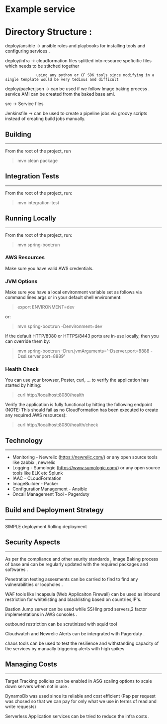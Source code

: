 # Example service

# Directory Structure :

deploy/ansible -> ansible roles and playbooks for installing tools and configuring services . 

deploy/infra   -> cloudformation files splitted into resource speficific files which needs to be stitched together 

                  using any python or CF SDK tools since modifying in a single template would be very tedious and difficult
                  
deploy/packer.json -> can be used if we follow Image baking process . service AMI can be created from the baked base ami.

src            -> Service files

Jenkinsfile   -> can be used to create a pipeline jobs via groovy scripts instead of creating build jobs manually.


## Building
-----

From the root of the project, run

>    mvn clean package

## Integration Tests
----

From the root of the project, run:

>    mvn integration-test

## Running Locally
----

From the root of the project, run:

>    mvn spring-boot:run

### AWS Resources

Make sure you have valid AWS credentials.


### JVM Options

Make sure you have a local environment variable set as follows via command lines args or in your default shell environment:

>    export ENVIRONMENT=dev

or:

>    mvn spring-boot:run -Denvironment=dev


If the default HTTP/8080 or HTTPS/8443 ports are in-use locally, then you can override them by:

>    mvn spring-boot:run -Drun.jvmArguments='-Dserver.port=8888 -Dssl.server.port=8889'

### Health Check

You can use your browser, Poster, curl, ... to verify the application has started by hitting:

>    curl http://localhost:8080/health

Verify the application is fully functional by hitting the following endpoint (NOTE: This should fail as no CloudFormation has been executed to create any required AWS resources):

>    curl http://localhost:8080/health/check


## Technology
-------------

  *   Monitoring  - Newrelic (https://newrelic.com/)  or any open source tools like zabbix , newrelic 
  *   Logging - Sumologic (https://www.sumologic.com/) or any open source tools like ELK etc Splunk
  *   IAAC - CLoudFormation 
  *   ImageBuilder - Packer
  *   ConfigurationManagement - Ansible 
  *   Oncall Management Tool - Pagerduty
  

  
## Build and Deployment Strategy
---------------------------------

SIMPLE deployment 
Rolling deployment 

  
## Security Aspects 
---------------------------------

As per the compliance and other seurity standards , Image Baking process of base ami can be regularly updated with the required packages
and softwares . 

Penetration testing assesments can be carried to find to find any vulnerabilities or loopholes . 

WAF tools like Incapsula (Web Applicaiton Firewall) can be used  as inbound restriction for whitelisting and blacklisting based on countries,IP's.

Bastion Jump server can be used while SSHing prod servers,2 factor implementations in AWS consoles  .

outbound restriction can be scrutinized with squid tool

Cloudwatch and Newrelic Alerts can be intergrated with Pagerduty .

chaos tools can be used to test the resilience and withstanding capacity of the services by manually triggering alerts with high spikes

## Managing Costs
----------------------

Target Tracking policies can be enabled in ASG scaling options to scale down servers when not in use . 

DynamoDb was used since its reliable and cost efficient (Pap per request was chosed so that we can pay for only what we use
 in terms of read and write requests)
 
Serverless Application services can be tried to reduce the infra costs . 
